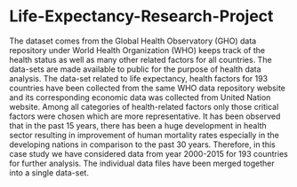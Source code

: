 # Life-Expectancy-Research-Project
The dataset comes from the Global Health Observatory (GHO) data repository under World Health Organization (WHO) keeps track of the health status as well as many other related factors for all countries. The data-sets are made available to public for the purpose of health data analysis. The data-set related to life expectancy, health factors for 193 countries have been collected from the same WHO data repository website and its corresponding economic data was collected from United Nation website. Among all categories of health-related factors only those critical factors were chosen which are more representative. It has been observed that in the past 15 years, there has been a huge development in health sector resulting in improvement of human mortality rates especially in the developing nations in comparison to the past 30 years. Therefore, in this case study we have considered data from year 2000-2015 for 193 countries for further analysis. The individual data files have been merged together into a single data-set.
